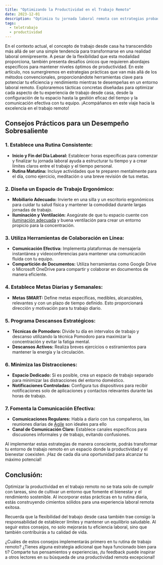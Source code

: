 ```yaml
---
title: "Optimizando la Productividad en el Trabajo Remoto"
date: 2023-12-01
description: "Optimiza tu jornada laboral remota con estrategias probadas para mejorar la eficiencia y mantener el equilibrio."
tags:
  - teletrabajo
  - productividad
---
```


En el contexto actual, el concepto de trabajo desde casa ha transcendido más allá de ser una simple tendencia para transformarse en una realidad laboral omnipresente. A pesar de la flexibilidad que esta modalidad proporciona, también presenta desafíos únicos que requieren abordajes específicos para mantener niveles óptimos de productividad. En este artículo, nos sumergiremos en estrategias prácticas que van más allá de los métodos convencionales, proporcionándote herramientas clave para potenciar tu eficiencia y rendimiento mientras te desempeñas en un entorno laboral remoto. Exploraremos tácticas concretas diseñadas para optimizar cada aspecto de tu experiencia de trabajo desde casa, desde la configuración de tu espacio hasta la gestión eficaz del tiempo y la comunicación efectiva con tu equipo. ¡Acompáñanos en este viaje hacia la excelencia en el trabajo remoto!

## Consejos Prácticos para un Desempeño Sobresaliente

### 1. Establece una Rutina Consistente:
- **Inicio y Fin del Día Laboral:** Establecer horas específicas para comenzar y finalizar tu jornada laboral ayuda a estructurar tu tiempo y a crear límites claros entre el trabajo y el tiempo personal.
- **Rutina Matutina:** Incluye actividades que te preparen mentalmente para el día, como ejercicio, meditación o una breve revisión de tus metas.

### 2. Diseña un Espacio de Trabajo Ergonómico:
- **Mobiliario Adecuado:** Invierte en una silla y un escritorio ergonómicos para cuidar tu salud física y mantener la comodidad durante largas jornadas de trabajo.
- **Iluminación y Ventilación:** Asegúrate de que tu espacio cuente con [iluminación adecuada](/blog/2023/defendiendo-el-modo-claro/) y buena ventilación para crear un entorno propicio para la concentración.

### 3. Utiliza Herramientas de Colaboración en Línea:
- **Comunicación Efectiva:** Implementa plataformas de mensajería instantánea y videoconferencias para mantener una comunicación fluida con tu equipo.
- **Compartición de Documentos:** Utiliza herramientas como Google Drive o Microsoft OneDrive para compartir y colaborar en documentos de manera eficiente.

### 4. Establece Metas Diarias y Semanales:
- **Metas SMART:** Define metas específicas, medibles, alcanzables, relevantes y con un plazo de tiempo definido. Esto proporcionará dirección y motivación para tu trabajo diario.

### 5. Programa Descansos Estratégicos:
- **Técnicas de Pomodoro:** Divide tu día en intervalos de trabajo y descanso utilizando la técnica Pomodoro para maximizar la concentración y evitar la fatiga mental.
- **Descansos Activos:** Realiza breves ejercicios o estiramientos para mantener la energía y la circulación.

### 6. Minimiza las Distracciones:
- **Espacio Dedicado:** Si es posible, crea un espacio de trabajo separado para minimizar las distracciones del entorno doméstico.
- **Notificaciones Controladas:** Configura tus dispositivos para recibir notificaciones solo de aplicaciones y contactos relevantes durante las horas de trabajo.

### 7. Fomenta la Comunicación Efectiva:
- **Comunicaciones Regulares:** Habla a diario con tus compañeros, las reuniones diarias de [Agile](/blog/2023/desarrolladores-y-la-metodologia-agile-una-combinacion-perfecta/) son ideales para ello
- **Canal de Comunicación Claro:** Establece canales específicos para discusiones informales y de trabajo, evitando confusiones.

Al implementar estas estrategias de manera consciente, podrás transformar tu entorno de trabajo remoto en un espacio donde la productividad y el bienestar coexisten. ¡Haz de cada día una oportunidad para alcanzar tu máximo potencial!

## Conclusión:

Optimizar la productividad en el trabajo remoto no se trata solo de cumplir con tareas, sino de cultivar un entorno que fomente el bienestar y el rendimiento sostenible. Al incorporar estas prácticas en tu rutina diaria, estás construyendo cimientos sólidos para una experiencia laboral remota exitosa.

Recuerda que la flexibilidad del trabajo desde casa también trae consigo la responsabilidad de establecer límites y mantener un equilibrio saludable. Al seguir estos consejos, no solo mejorarás tu eficiencia laboral, sino que también contribuirás a tu calidad de vida.

¿Cuáles de estos consejos implementarás primero en tu rutina de trabajo remoto? ¿Tienes alguna estrategia adicional que haya funcionado bien para ti? Comparte tus pensamientos y experiencias, ¡tu feedback puede inspirar a otros lectores en su búsqueda de una productividad remota excepcional!

